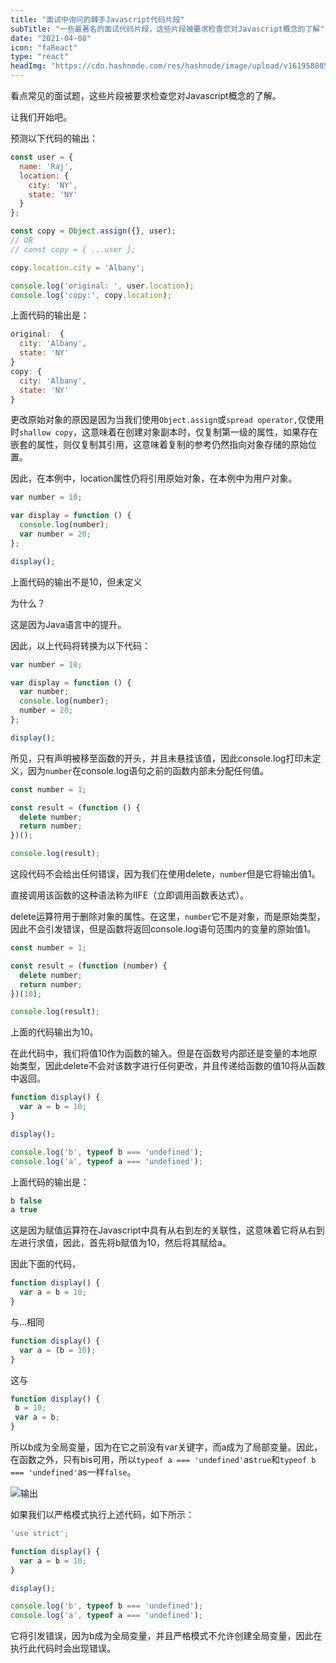 ```yaml
---
title: "面试中询问的棘手Javascript代码片段"
subTitle: "一些最著名的面试代码片段，这些片段被要求检查您对Javascript概念的了解"
date: "2021-04-08"
icon: "faReact"
type: "react"
headImg: "https://cdn.hashnode.com/res/hashnode/image/upload/v1619588058348/ZqfKGGvo7.jpeg?w=1600&h=840&fit=crop&crop=entropy&auto=compress"
---
```


看点常见的面试题，这些片段被要求检查您对Javascript概念的了解。

让我们开始吧。

预测以下代码的输出：

```js
const user = {
  name: 'Raj',
  location: {
    city: 'NY',
    state: 'NY'
  }
};

const copy = Object.assign({}, user);
// OR
// const copy = { ...user };

copy.location.city = 'Albany';

console.log('original: ', user.location);
console.log('copy:', copy.location);
```

上面代码的输出是：

```js
original:  {
  city: 'Albany',
  state: 'NY'
}
copy: {
  city: 'Albany',
  state: 'NY'
}
```

更改原始对象的原因是因为当我们使用`Object.assign`或`spread operator,`仅使用时`shallow copy`，这意味着在创建对象副本时，仅复制第一级的属性，如果存在嵌套的属性，则仅复制其引用，这意味着复制的参考仍然指向对象存储的原始位置。

因此，在本例中，location属性仍将引用原始对象，在本例中为用户对象。

```js
var number = 10;

var display = function () {
  console.log(number);
  var number = 20;
};

display();
```

上面代码的输出不是10，但未定义

为什么？

这是因为Java语言中的提升。

因此，以上代码将转换为以下代码：

```js
var number = 10;

var display = function () {
  var number;
  console.log(number);
  number = 20;
};

display();
```

所见，只有声明被移至函数的开头，并且未悬挂该值，因此console.log打印未定义，因为`number`在console.log语句之前的函数内部未分配任何值。

```js
const number = 1;

const result = (function () {
  delete number;
  return number;
})();

console.log(result);
```

这段代码不会给出任何错误，因为我们在使用delete，`number`但是它将输出值1。

直接调用该函数的这种语法称为IIFE（立即调用函数表达式）。

delete运算符用于删除对象的属性。在这里，`number`它不是对象，而是原始类型，因此不会引发错误，但是函数将返回console.log语句范围内的变量的原始值1。

```js
const number = 1;

const result = (function (number) {
  delete number;
  return number;
})(10);

console.log(result);
```

上面的代码输出为10。

在此代码中，我们将值10作为函数的输入。但是在函数号内部还是变量的本地原始类型，因此delete不会对该数字进行任何更改，并且传递给函数的值10将从函数中返回。

```js
function display() {
  var a = b = 10;
}

display();

console.log('b', typeof b === 'undefined');
console.log('a', typeof a === 'undefined');
```

上面代码的输出是：

```js
b false
a true
```

这是因为赋值运算符在Javascript中具有从右到左的关联性，这意味着它将从右到左进行求值，因此，首先将b赋值为10，然后将其赋给a。

因此下面的代码，

```js
function display() {
  var a = b = 10;
}
```

与...相同

```js
function display() {
  var a = (b = 10);
}
```

这与

```js
function display() {
 b = 10; 
 var a = b;
}
```

所以b成为全局变量，因为在它之前没有var关键字，而a成为了局部变量。因此，在函数之外，只有bis可用，所以`typeof a === 'undefined'`as`true`和`typeof b === 'undefined'`as一样`false`。

![输出](https://miro.medium.com/max/700/1*jfBxeRemsXtlF7auK6EffA.png)

如果我们以严格模式执行上述代码，如下所示：

```js
'use strict';

function display() {
  var a = b = 10;
}

display();

console.log('b', typeof b === 'undefined');
console.log('a', typeof a === 'undefined');
```

它将引发错误，因为b成为全局变量，并且严格模式不允许创建全局变量，因此在执行此代码时会出现错误。